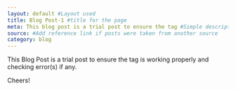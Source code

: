 ```yaml
---
layout: default #Layout used
title: Blog Post-1 #title for the page
meta: This blog post is a trial post to ensure the tag #Simple description/spoiler
source: #Add reference link if posts were taken from another source
category: blog
---
```


This Blog Post is a trial post to ensure the tag is working properly and checking error(s) if any.

Cheers!
